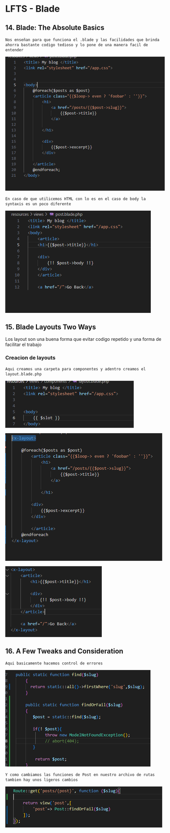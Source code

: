 # LFTS - Blade

## 14. Blade: The Absolute Basics
    Nos enseñan para que funciona el .blade y las facilidades que brinda ahorra bastante codigo tedioso y lo pone de una manera facil de entender

![Visual Studio Code]( ./Images/posts-14.PNG "Modificacion de posts utilizandoo blade")

    En caso de que utilicemos HTML con lo es en el caso de body la syntaxis es un poco diferente

![Visual Studio Code]( ./Images/post-14.PNG "Modificacion de post utilizandoo blade")


## 15. Blade Layouts Two Ways
 Los layout son una buena forma que evitar codigo repetido y una forma de facilitar el trabajo

### Creacion de layouts
    Aqui creamos una carpeta para componentes y adentro creamos el layout.blade.php

![Visual Studio Code]( ./Images/layouts.PNG "Creacion del layout")

![Visual Studio Code]( ./Images/posts-15.PNG "Modificacion de posts utilizandoo blade")

![Visual Studio Code]( ./Images/post-15.PNG "Modificacion de post utilizandoo blade")

## 16. A Few Tweaks and Consideration
    Aqui basicamente hacemos control de errores 


![Visual Studio Code]( ./Images/ModeloP-16.PNG "Modificacion de posts utilizandoo blade")

    Y como cambiamos las funciones de Post en nuestro archivo de rutas tambien hay unos ligeros cambios

![Visual Studio Code]( ./Images/routes-16.PNG "Modificacion de posts utilizandoo blade")